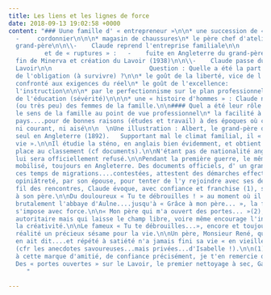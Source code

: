 ```yaml
---
title: Les liens et les lignes de force
date: 2018-09-13 19:02:58 +0000
content: "### Uune famille d' « entrepreneur »\n\n* une succession de « suites » :
  -     cordonnier\n\n\n* magasin de chaussures\n* le père chef d'atelier chez le
  grand-père\n\n\\-    Claude reprend l'entreprise familiale\n\n                  
          et de « ruptures » :   -    fuite en Angleterre du grand-père\n\n\\-   
  fin de Minerva et création du Lavoir (1938)\n\n\\-    Claude passe du théâtre au
  Lavoir\n\n                           Question : Quelle a été la part du choix et
  de l'obligation (à survivre) ?\n\n* le goût de la liberté, vice de l'indépendance.....mais
  confronté aux exigences du réel\n* le goût de l'excellence:           -     par
  l'instruction\n\n\n* par le perfectionnisme sur le plan professionnel\n* par l'exigence
  de l'éducation (sévérité)\n\n\n* une « histoire d'hommes » : Claude ne parle pas
  (ou très peu) des femmes de la famille.\n\n#### Quel a été leur rôle et leur place ?\n\n*
  le sens de la famille au point de vue professionnel\n* la facilité à changer de
  pays....pour de bonnes raisons (études et travail) à des époques où cela n'était
  ni courant, ni aisé\n\n  \nUne illustration : Albert, le grand-père de Claude, « s'enfuit »
  seul en Angleterre (1892).   Supportant mal le climat familial, il « décide de sa
  vie ».\n\nIl étudie la sténo, en anglais bien évidemment, et obtient la première
  place au classement (cf documents).\n\nN'étant pas de nationalité anglaise, le titre
  lui sera officiellement refusé.\n\nPendant la première guerre, le même Albert est
  mobilisé, toujours en Angleterre. Des documents officiels, d' un grand intérêt en
  ces temps de migrations....contestées, attestent des démarches effectuées, avec
  opiniâtreté, par son épouse, pour tenter de l'y rejoindre avec ses deux enfants.\n\nAu
  fil des rencontres, Claude évoque, avec confiance et franchise (1), ses relations
  à son père.\n\nDu douloureux « Tu te débrouilles ! » au moment où il doit quitter
  brutalement l'abbaye d'Aulne....jusqu'à « Grâce à mon père... », la figure paternelle
  s'impose avec force.\n\n« Mon père qui m'a ouvert des portes... »(2), un père « patriarcal »,
  autoritaire mais qui laisse le champ libre, voire même encourage l'initiative, l'autonomie,
  la créativité.\n\nLe fameux « Tu te débrouilles...», encore et toujours, est en
  réalité un précieux sésame pour la vie.\n\nUn père, Monsieur René, qui, quoiqu'il
  en ait dit....et répété à satiété n'a jamais fini sa vie « en vieille ganache »
  (cfr les anecdotes savoureuses...mais privées...d'Isabelle !).\n\n(1) : Sensible
  à cette marque d'amitié, de confiance précisément, je t'en remercie de tout cœur.\n\n(2) :
  Des « portes ouvertes » sur le Lavoir, le premier nettoyage à sec, Gazem...entr'autres.
     "

---
```

